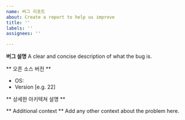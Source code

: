 ```yaml
---
name: 버그 리포트
about: Create a report to help us improve
title: ''
labels: ''
assignees: ''

---
```


**버그 설명**
A clear and concise description of what the bug is.

** 오픈 소스 버전 **
 - OS:
 - Version [e.g. 22]

** 상세한 아키텍쳐 설명 **

** Additional context **
Add any other context about the problem here.

